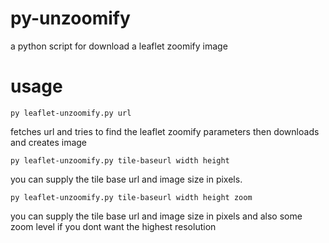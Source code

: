 # py-unzoomify
a python script for download a leaflet zoomify image

# usage
`py leaflet-unzoomify.py url`

fetches url and tries to find the leaflet zoomify parameters then downloads and creates image

`py leaflet-unzoomify.py tile-baseurl width height`

you can supply the tile base url and image size in pixels. 

`py leaflet-unzoomify.py tile-baseurl width height zoom`

you can supply the tile base url and image size in pixels and also some zoom level if you dont want the highest resolution

